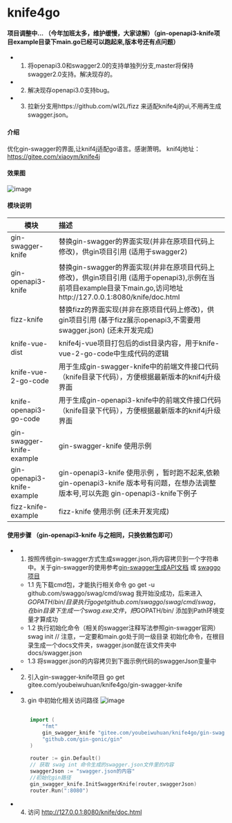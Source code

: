 # knife4go

#### 项目调整中... （今年加班太多，维护缓慢，大家谅解）（gin-openapi3-knife项目example目录下main.go已经可以跑起来,版本号还有点问题）
- 1. 将openapi3.0和swagger2.0的支持单独列分支,master将保持swagger2.0支持。解决现存的。
- 2. 解决现存openapi3.0支持bug。
- 3. 拉新分支用https://github.com/wI2L/fizz 来适配knife4j的ui,不用再生成swagger.json。





#### 介绍
优化gin-swagger的界面,让knif4j适配go语言。感谢萧明。
knif4j地址：https://gitee.com/xiaoym/knife4j


#### 效果图
![image](https://gitee.com/youbeiwuhuan/knife4go/raw/master/img/knife4go.png)


#### 模块说明
| 模块                         | 描述                                                                                                                       |  
|----------------------------|:-------------------------------------------------------------------------------------------------------------------------| 
| gin-swagger-knife          | 替换gin-swagger的界面实现(并非在原项目代码上修改)，供gin项目引用 (适用于swagger2)                                                                   |  
| gin-openapi3-knife         | 替换gin-swagger的界面实现(并非在原项目代码上修改)，供gin项目引用 (适用于openapi3),示例在当前项目example目录下main.go,访问地址http://127.0.0.1:8080/knife/doc.html |  
| fizz-knife                 | 替换fizz的界面实现(并非在原项目代码上修改)，供gin项目引用 (基于fizz展示openapi3,不需要用swagger.json)  (还未开发完成)                                          |  
| knife-vue-dist             | knife4j-vue项目打包后的dist目录内容，用于knife-vue-2-go-code中生成代码的逻辑                                                                  |    
| knife-vue-2-go-code        | 用于生成gin-swagger-knife中的前端文件接口代码（knife目录下代码），方便根据最新版本的knif4j升级界面                                                          |      
| knife-openapi3-go-code     | 用于生成gin-openapi3-knife中的前端文件接口代码（knife目录下代码），方便根据最新版本的knif4j升级界面                                                         |      
| gin-swagger-knife-example  | gin-swagger-knife 使用示例                                                                                                   |
| gin-openapi3-knife-example | gin-openapi3-knife 使用示例 ，暂时跑不起来,依赖 gin-openapi3-knife 版本号有问题，在想办法调整版本号,可以先跑  gin-openapi3-knife下例子                       |
| fizz-knife-example         | fizz-knife 使用示例   (还未开发完成)                                                                                                             |


#### 使用步骤 （gin-openapi3-knife 与之相同，只换依赖包即可）
- 1. 按照传统gin-swagger方式生成swagger.json,将内容拷贝到一个字符串中。关于gin-swagger的使用参考[gin-swagger生成API文档](https://www.cnblogs.com/zhzhlong/p/11800787.html) 或  [swaggo项目](https://github.com/swaggo/swag)
	- 1.1 先下载cmd包，才能执行相关命令
		go get -u github.com/swaggo/swag/cmd/swag
		我开始没成功，后来进入$GOPATH/bin/ 目录执行go get github.com/swaggo/swag/cmd/swag ，在bin目录下生成一个swag.exe文件，把$GOPATH/bin/ 添加到Path环境变量才算成功
	- 1.2 执行初始化命令（相关的swagger注释写法参照gin-swagger官网）
		swag init  // 注意，一定要和main.go处于同一级目录
		初始化命令，在根目录生成一个docs文件夹，swagger.json就在该文件夹中
			docs/swagger.json
	- 1.3 将swagger.json的内容拷贝到下面示例代码的swaggerJson变量中
	
	
	
- 2. 引入gin-swagger-knife项目
	go get gitee.com/youbeiwuhuan/knife4go/gin-swagger-knife
	
	
- 3.  gin 中初始化相关访问路径
	![image](https://gitee.com/youbeiwuhuan/knife4go/raw/master/img/example.png)

	``` go
		
		import (
			"fmt"
			gin_swagger_knife "gitee.com/youbeiwuhuan/knife4go/gin-swagger-knife"
			"github.com/gin-gonic/gin"
		)
		
		router := gin.Default()
		// 获取 swag int 命令生成的swagger.json文件里的内容
		swaggerJson := "swagger.json的内容"
		//初始化gin路径
		gin_swagger_knife.InitSwaggerKnife(router,swaggerJson)
		router.Run(":8080")
	```




- 4. 访问
	http://127.0.0.1:8080/knife/doc.html
	
	